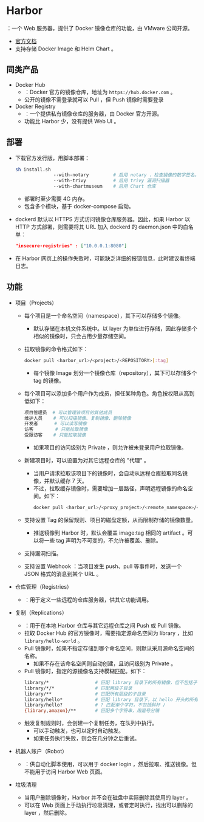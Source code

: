 # Harbor

：一个 Web 服务器，提供了 Docker 镜像仓库的功能，由 VMware 公司开源。
- [官方文档](https://goharbor.io/docs/2.2.0/)
- 支持存储 Docker Image 和 Helm Chart 。

## 同类产品

- Docker Hub
  - ：Docker 官方的镜像仓库，地址为 `https://hub.docker.com` 。
  - 公开的镜像不需登录就可以 Pull ，但 Push 镜像时需要登录
- Docker Registry
  - ：一个提供私有镜像仓库的服务器，由 Docker 官方开源。
  - 功能比 Harbor 少，没有提供 Web UI 。

## 部署

- 下载官方发行版，用脚本部署：
  ```sh
  sh install.sh
                --with-notary         # 启用 notary ，检查镜像的数字签名。这需要 Harbor 采用 HTTPS
                --with-trivy          # 启用 trivy 漏洞扫描器
                --with-chartmuseum    # 启用 Chart 仓库
  ```
  - 部署时至少需要 4G 内存。
  - 包含多个模块，基于 docker-compose 启动。

- dockerd 默认以 HTTPS 方式访问镜像仓库服务器。因此，如果 Harbor 以 HTTP 方式部署，则需要将其 URL 加入 dockerd 的 daemon.json 中的白名单：
  ```json
  "insecure-registries" : ["10.0.0.1:8080"]
  ```
- 在 Harbor 网页上的操作失败时，可能缺乏详细的报错信息，此时建议看终端日志。

## 功能

- 项目（Projects）
  - 每个项目是一个命名空间（namespace），其下可以存储多个镜像。
    - 默认存储在本机文件系统中。以 layer 为单位进行存储，因此存储多个相似的镜像时，只会占用少量存储空间。
  - 拉取镜像的命令格式如下：
    ```sh
    docker pull <harbor_url>/<project>/<REPOSITORY>[:tag]
    ```
    - 每个镜像 Image 划分一个镜像仓库（repository），其下可以存储多个 tag 的镜像。
  - 每个项目可以添加多个用户作为成员，担任某种角色。角色按权限从高到低如下：
    ```sh
    项目管理员  # 可以管理该项目的其他成员
    维护人员    # 可以扫描镜像、复制镜像、删除镜像
    开发者      # 可以读写镜像
    访客        # 只能拉取镜像
    受限访客    # 只能拉取镜像
    ```
    - 如果项目的访问级别为 Private ，则允许被未登录用户拉取镜像。

  - 新建项目时，可以设置为对其它远程仓库的 "代理" 。
    - 当用户请求拉取该项目下的镜像时，会自动从远程仓库拉取同名镜像，并默认缓存 7 天。
    - 不过，拉取缓存镜像时，需要增加一层路径，声明远程镜像的命名空间。如下：
      ```sh
      docker pull <harbor_url>/<proxy_project>/<remote_namespace>/<REPOSITORY>[:tag]
      ```
  - 支持设置 Tag 的保留规则、项目的磁盘定额，从而限制存储的镜像数量。
    - 推送镜像到 Harbor 时，默认会覆盖 image:tag 相同的 artifact 。可以将一些 tag 声明为不可变的，不允许被覆盖、删除。
  - 支持漏洞扫描。
  - 支持设置 Webhook ：当项目发生 push、pull 等事件时，发送一个 JSON 格式的消息到某个 URL 。

- 仓库管理（Registries）
  - ：用于定义一些远程的仓库服务器，供其它功能调用。

- 复制（Replications）
  - ：用于在本地 Harbor 仓库与其它远程仓库之间 Push 或 Pull 镜像。
  - 拉取 Docker Hub 的官方镜像时，需要指定源命名空间为 library ，比如 `library/hello-world` 。
  - Pull 镜像时，如果不指定存储到哪个命名空间，则默认采用源命名空间的名称。
    - 如果不存在该命名空间则自动创建，且访问级别为 Private 。
  - Pull 镜像时，指定的源镜像名支持模糊匹配。如下：
    ```sh
    library/*                 # 匹配 library 目录下的所有镜像，但不包括子目录
    library/*/*               # 匹配两级子目录
    library/**                # 匹配所有层级的子目录
    library/hello*            # 匹配 library 目录下，以 hello 开头的所有镜像
    library/hello?            # ? 匹配单个字符，不包括斜杆 /
    {library,amazon}/**       # 匹配多个字符串，用逗号分隔
    ```
  - 触发复制规则时，会创建一个复制任务，在队列中执行。
    - 可以手动触发，也可以定时自动触发。
    - 如果任务执行失败，则会在几分钟之后重试。

- 机器人账户（Robot）
  - ：供自动化脚本使用，可以用于 docker login ，然后拉取、推送镜像。但不能用于访问 Harbor Web 页面。

- 垃圾清理
  - 当用户删除镜像时，Harbor 并不会在磁盘中实际删除其使用的 layer 。
  - 可以在 Web 页面上手动执行垃圾清理，或者定时执行，找出可以删除的 layer ，然后删除。
